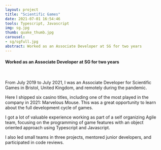 ```yaml
---
layout: project
title: "Scientific Games"
date: 2021-07-01 16:54:46
tools: Typescript, Javascript
img: sg.jpg
thumb: quake_thumb.jpg
carousel:
- sg/sgfull.jpg
abstract: Worked as an Associate Developer at SG for two years
---
```

#### Worked as an Associate Developer at SG for two years
<br>

From July 2019 to July 2021, I was an Associate Developer for Scientific Games in Bristol, United Kingdom, and remotely during the pandemic.

Here I shipped six casino titles, including one of the most played in the company in 2021: Marvelous Mouse. This was a great opportunity to learn about
the full development cycle of games.

I got a lot of valuable experience working as part of a self organizing Agile team, focusing on the programming of game features with an object oriented approach
using Typescript and Javascript.

I also led small teams in three projects, mentored junior developers, and participated in code reviews.
<br>